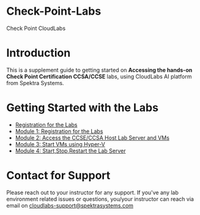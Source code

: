 # Check-Point-Labs
Check Point CloudLabs

# Introduction

This is a supplement guide to getting started on **Accessing the hands-on Check Point Certification CCSA/CCSE** labs, using CloudLabs AI platform from Spektra Systems. 



# Getting Started with the Labs 

* [Registration for the Labs](./technical_deep_dive/Registration-for-the-labs.md#registration-for-the-labs)
* [Module 1: Registration for the Labs](./technical_deep_dive/Exercise-1-Registration-for-the-Labs.md#register-using-signup-link)
* [Module 2: Access the CCSE/CCSA Host Lab Server and VMs](./technical_deep_dive/Exercise-2-Access-the-CCSE-CCSA-Host-Lab-Server-and-VMs.md#access-the-ccseccsa-host-lab-server-and-vms)
* [Module 3: Start VMs using Hyper-V](./technical_deep_dive/Exercise-3-Start-VMs-using-Hyper-V.md#exercise-3-start-vms-using-hyper-v-manager)
* [Module 4: Start,Stop,Restart the Lab Server](./technical_deep_dive/Exercise-4-Start-Stop-Restart-the-Lab-Server.md#exercise-4-startstoprestart-the-lab-server)



# Contact for Support
Please reach out to your instructor for any support. If you've any lab environment related issues or questions, you/your instructor can reach via email on cloudlabs-support@spektrasystems.com
